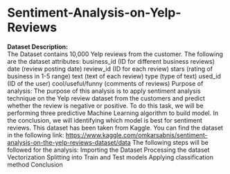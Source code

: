 # Sentiment-Analysis-on-Yelp-Reviews

<strong>Dataset Description:</strong><br>
The Dataset contains 10,000 Yelp reviews from the customer. The following are the dataset attributes:
business_id (ID for different business reviews)
date (review posting date)
review_id (ID for each review)
stars (rating of business in 1-5 range)
text (text of each review)
type (type of text)
used_id (ID of the user)
cool/useful/funny (comments of reviews)
Purpose of analysis:
The purpose of this analysis is to apply sentiment analysis technique on the Yelp review dataset from the customers and predict whether the review is negative or positive. To do this task, we will be performing three predictive Machine Learning algorithm to build model. In the conclusion, we will identifying which model is best for sentiment reviews.
This dataset has been taken from Kaggle. You can find the dataset in the following link: https://www.kaggle.com/omkarsabnis/sentiment-analysis-on-the-yelp-reviews-dataset/data 
The following steps will be followed for the analysis:
Importing the Dataset
Processing the dataset
Vectorization
Splitting into Train and Test models
Applying classification method
Conclusion
